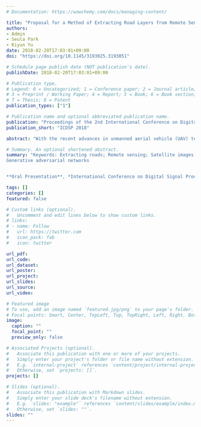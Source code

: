 ```yaml
---
# Documentation: https://wowchemy.com/docs/managing-content/

title: "Proposal for a Method of Extracting Road Layers from Remote Sensing Images Using Conditional GANs"
authors:
- Admin
- Seula Park
- Kiyun Yu
date: 2018-02-20T17:03:01+09:00
doi: "https://doi.org/10.1145/3193025.3193051"

# Schedule page publish date (NOT publication's date).
publishDate: 2018-02-20T17:03:01+09:00

# Publication type.
# Legend: 0 = Uncategorized; 1 = Conference paper; 2 = Journal article;
# 3 = Preprint / Working Paper; 4 = Report; 5 = Book; 6 = Book section;
# 7 = Thesis; 8 = Patent
publication_types: ["1"]

# Publication name and optional abbreviated publication name.
publication: "Proceedings of the 2nd International Conference on Digital Signal Processing (ICDSP 2018)"
publication_short: "ICDSP 2018"

abstract: "With the recent advances in unmanned aerial vehicle (UAV) technology, remote sensing images have become relatively easy to obtain and their accuracy has increased enough to be able to handle land information. Therefore, there is a growing demand to utilize remote sensing images for extracting semantic objects Conventional methods are mainly focused on pixel-based classification and recently people commonly use convolutional neural networks, which post processing is required to linearize roads that are cut off and accurately shape the contours of buildings. We propose the use of a generative model to carry out this post processing in the networks. Using conditional Generative Adversarial Network (GANs), we translate remote sensing images into map-based images from which roads are easily extracted, while retaining the underlying structure. Next, we extract road layers from the generated images. Through this approach, it is possible to achieve the same effect as if complicating post processing were done in the networks during the object extraction process."

# Summary. An optional shortened abstract.
summary: "Keywords: Extracting roads; Remote sensing; Satellite images; Deep learning;
Generative adversarial networks


**Oral Presentation**, *International Conference on Digital Signal Processing (ICDSP)*, Feb. 2018."

tags: []
categories: []
featured: false

# Custom links (optional).
#   Uncomment and edit lines below to show custom links.
# links:
# - name: Follow
#   url: https://twitter.com
#   icon_pack: fab
#   icon: twitter

url_pdf:
url_code:
url_dataset:
url_poster:
url_project:
url_slides:
url_source:
url_video:

# Featured image
# To use, add an image named `featured.jpg/png` to your page's folder. 
# Focal points: Smart, Center, TopLeft, Top, TopRight, Left, Right, BottomLeft, Bottom, BottomRight.
image:
  caption: ""
  focal_point: ""
  preview_only: false

# Associated Projects (optional).
#   Associate this publication with one or more of your projects.
#   Simply enter your project's folder or file name without extension.
#   E.g. `internal-project` references `content/project/internal-project/index.md`.
#   Otherwise, set `projects: []`.
projects: []

# Slides (optional).
#   Associate this publication with Markdown slides.
#   Simply enter your slide deck's filename without extension.
#   E.g. `slides: "example"` references `content/slides/example/index.md`.
#   Otherwise, set `slides: ""`.
slides: ""
---
```

